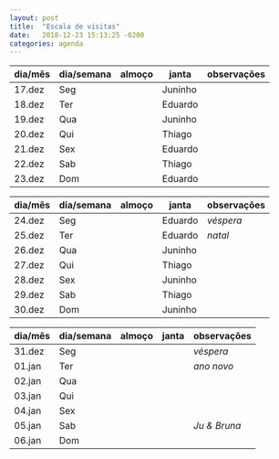 ```yaml
---
layout: post
title:  "Escala de visitas"
date:   2018-12-23 15:13:25 -0200
categories: agenda
---
```


| dia/mês | dia/semana | almoço | janta   | observações |
| ------- | ---------- | ------ | ------- | ----------- |
| 17.dez  | Seg        |        | Juninho |             |
| 18.dez  | Ter        |        | Eduardo |             |
| 19.dez  | Qua        |        | Juninho |             |
| 20.dez  | Qui        |        | Thiago  |             |
| 21.dez  | Sex        |        | Eduardo |             |
| 22.dez  | Sab        |        | Thiago  |             |
| 23.dez  | Dom        |        | Eduardo |             |

| dia/mês | dia/semana | almoço | janta   | observações |
| ------- | ---------- | ------ | ------- | ----------- |
| 24.dez  | Seg        |        | Eduardo | _véspera_   |
| 25.dez  | Ter        |        | Eduardo | _natal_     |
| 26.dez  | Qua        |        | Juninho |             |
| 27.dez  | Qui        |        | Thiago  |             |
| 28.dez  | Sex        |        | Juninho |             |
| 29.dez  | Sab        |        | Thiago  |             |
| 30.dez  | Dom        |        | Juninho |             |


| dia/mês | dia/semana | almoço | janta | observações  |
| ------- | ---------- | ------ | ----- | ------------ |
| 31.dez  | Seg        |        |       | _véspera_    |
| 01.jan  | Ter        |        |       | _ano novo_   |
| 02.jan  | Qua        |        |       |              |
| 03.jan  | Qui        |        |       |              |
| 04.jan  | Sex        |        |       |              |
| 05.jan  | Sab        |        |       | _Ju & Bruna_ |
| 06.jan  | Dom        |        |       |              |
